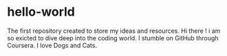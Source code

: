 # hello-world
The first repository created to store my ideas and resources. 
Hi there ! i am so exicted to dive deep into the coding world. I stumble on GitHub through Coursera. I love Dogs and Cats. 
